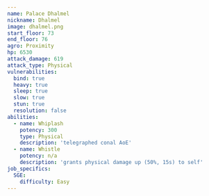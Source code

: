 ```yaml
---
name: Palace Dhalmel
nickname: Dhalmel
image: dhalmel.png
start_floor: 73
end_floor: 76
agro: Proximity
hp: 6530
attack_damage: 619
attack_type: Physical
vulnerabilities:
  bind: true
  heavy: true
  sleep: true
  slow: true
  stun: true
  resolution: false
abilities:
  - name: Whiplash
    potency: 300
    type: Physical
    description: 'telegraphed conal AoE'
  - name: Whistle
    potency: n/a
    description: 'grants physical damage up (50%, 15s) to self'
job_specifics:
  SGE:
    difficulty: Easy
---
```

